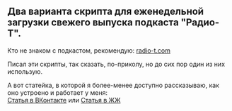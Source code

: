 
## Два варианта скрипта для еженедельной загрузки свежего выпуска подкаста "Радио-Т".

Кто не знаком с подкастом, рекомендую: [radio-t.com](https://radio-t.com/)

Писал эти скрипты, так сказать, по-приколу, но до сих пор один из них использую.

А вот статейка, в которой я более-менее доступно рассказываю, как оно устроено и работает у меня:  
[Статья в ВКонтакте](https://vk.com/@marfikus-automate-download-a-favorite-podcast) или 
[Статья в ЖЖ](https://marfikus.livejournal.com/13859.html)
